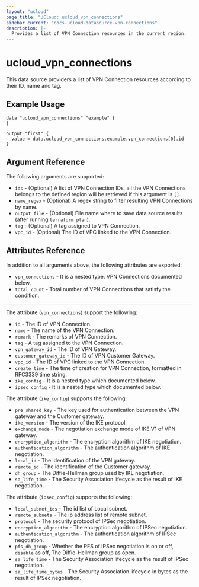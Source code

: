 ```yaml
---
layout: "ucloud"
page_title: "UCloud: ucloud_vpn_connections"
sidebar_current: "docs-ucloud-datasource-vpn-connections"
description: |-
  Provides a list of VPN Connection resources in the current region.
---
```


# ucloud_vpn_connections

This data source providers a list of VPN Connection resources according to their ID, name and tag.

## Example Usage

```hcl
data "ucloud_vpn_connections" "example" {
}

output "first" {
  value = data.ucloud_vpn_connections.example.vpn_connections[0].id
}
```

## Argument Reference

The following arguments are supported:

* `ids` - (Optional) A list of VPN Connection IDs, all the VPN Connections belongs to the defined region will be retrieved if this argument is `[]`.
* `name_regex` - (Optional) A regex string to filter resulting VPN Connections by name.
* `output_file` - (Optional) File name where to save data source results (after running `terraform plan`).
* `tag` - (Optional) A tag assigned to VPN Connection.
* `vpc_id` - (Optional) The ID of VPC linked to the VPN Connection.

## Attributes Reference

In addition to all arguments above, the following attributes are exported:

* `vpn_connections` - It is a nested type. VPN Connections documented below.
* `total_count` - Total number of VPN Connections that satisfy the condition.

- - -

The attribute (`vpn_connections`) support the following:

* `id` - The ID of VPN Connection.
* `name` - The name of the VPN Connection.
* `remark` - The remarks of VPN Connection.
* `tag` - A tag assigned to the VPN Connection.
* `vpn_gateway_id` - The ID of VPN Gateway.
* `customer_gateway_id` - The ID of VPN Customer Gateway.
* `vpc_id` - The ID of VPC linked to the VPN Connection.
* `create_time` - The time of creation for VPN Connection, formatted in RFC3339 time string.
* `ike_config` - It is a nested type which documented below.
* `ipsec_config` - It is a nested type which documented below.

The attribute (`ike_config`) supports the following:

* `pre_shared_key` - The key used for authentication between the VPN gateway and the Customer gateway.
* `ike_version` - The version of the IKE protocol.
* `exchange_mode` - The negotiation exchange mode of IKE V1 of VPN gateway. 
* `encryption_algorithm` - The encryption algorithm of IKE negotiation.
* `authentication_algorithm` - The authentication algorithm of IKE negotiation.
* `local_id` - The identification of the VPN gateway.
* `remote_id` - The identification of the Customer gateway.
* `dh_group` - The Diffie-Hellman group used by IKE negotiation.
* `sa_life_time` - The Security Association lifecycle as the result of IKE negotiation.

The attribute (`ipsec_config`) supports the following:

* `local_subnet_ids` - The id list of Local subnet. 
* `remote_subnets` - The ip address list of remote subnet.
* `protocol` - The security protocol of IPSec negotiation.
* `encryption_algorithm` - The encryption algorithm of IPSec negotiation.
* `authentication_algorithm` - The authentication algorithm of IPSec negotiation.
* `pfs_dh_group` - Whether the PFS of IPSec negotiation is on or off, `disable` as off, The Diffie-Hellman group as open.
* `sa_life_time` - The Security Association lifecycle as the result of IPSec negotiation.
* `sa_life_time_bytes` - The Security Association lifecycle in bytes as the result of IPSec negotiation.